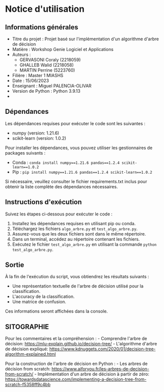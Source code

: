 # Notice d'utilisation

## Informations générales
- Titre du projet : Projet basé sur l'implémentation d'un algorithme d'arbre de décision 
- Matière : Workshop Genie Logiciel et Applications
- Auteurs : 
    - GERVASONI Coraly (2218059)
    - GHALLEB Walid (2218058)
    - MARTIN Perrine (5223760)
- Filière : Master 1 MIASHS
- Date : 15/06/2023
- Enseignant : Miguel PALENCIA-OLIVAR
- Version de Python : Python 3.9.13
- 

## Dépendances
Les dépendances requises pour exécuter le code sont les suivantes :
- numpy (version: 1.21.6)
- scikit-learn (version: 1.0.2)

Pour installer les dépendances, vous pouvez utiliser les gestionnaires de packages suivants :

- Conda : `conda install numpy==1.21.6 pandas==1.2.4 scikit-learn==1.0.2`
- Pip : `pip install numpy==1.21.6 pandas==1.2.4 scikit-learn==1.0.2`

Si nécessaire, veuillez consulter le fichier requirements.txt inclus pour obtenir la liste complète des dépendances nécessaires.

## Instructions d'exécution
Suivez les étapes ci-dessous pour exécuter le code :
1. Installez les dépendances requises en utilisant pip ou conda.
2. Téléchargez les fichiers `algo_arbre.py` et `test_algo_arbre.py`.
3. Assurez-vous que les deux fichiers sont dans le même répertoire.
4. Dans un terminal, accédez au répertoire contenant les fichiers.
5. Exécutez le fichier `test_algo_arbre.py` en utilisant la commande `python test_algo_arbre.py`.

## Sortie
À la fin de l'exécution du script, vous obtiendrez les résultats suivants :
- Une représentation textuelle de l'arbre de décision utilisé pour la classification.
- L'accuracy de la classification.
- Une matrice de confusion.

Ces informations seront affichées dans la console.

## SITOGRAPHIE 

Pour les commentaires et la compréhension : 
    - Comprendre l'arbre de décision: https://mlu-explain.github.io/decision-tree/
    - L'algorithme d'arbre de décision expliqué: https://www.kdnuggets.com/2020/01/decision-tree-algorithm-explained.html

Pour la construction de l'arbre de décision en Python :
    - Les arbres de décision from scratch: https://www.aiforyou.fr/les-arbres-de-decision-from-scratch/
    - Implémentation d'un arbre de décision à partir de zéro: https://towardsdatascience.com/implementing-a-decision-tree-from-scratch-f5358ff9c4bb


